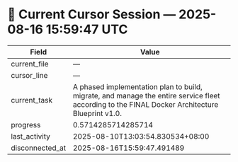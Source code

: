 # 📝 Current Cursor Session — 2025-08-16 15:59:47 UTC

| Field | Value |
|-------|-------|
| current_file | — |
| cursor_line | — |
| current_task | A phased implementation plan to build, migrate, and manage the entire service fleet according to the FINAL Docker Architecture Blueprint v1.0. |
| progress | 0.5714285714285714 |
| last_activity | 2025-08-10T13:03:54.830534+08:00 |
| disconnected_at | 2025-08-16T15:59:47.491489 |
